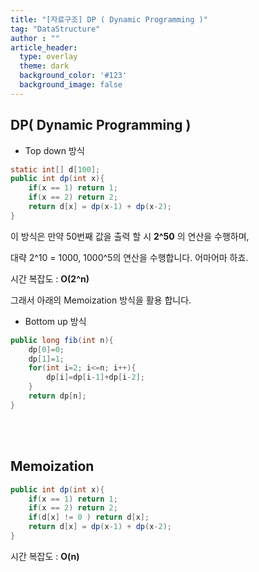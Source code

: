 ```yaml
---
title: "[자료구조] DP ( Dynamic Programming )"
tag: "DataStructure"
author : ""
article_header:
  type: overlay
  theme: dark
  background_color: '#123'
  background_image: false
---
```




## DP( Dynamic Programming )

- Top down 방식

```java
static int[] d[100];
public int dp(int x){
    if(x == 1) return 1;
    if(x == 2) return 2;
    return d[x] = dp(x-1) + dp(x-2);
}
```

이 방식은 만약 50번째 값을 출력 할 시 **2^50** 의 연산을 수행하며,

대략 2^10 = 1000, 1000^5의 연산을 수행합니다. 어마어마 하죠.

시간 복잡도 : **O(2^n)**

그래서 아래의 Memoization 방식을 활용 합니다.

- Bottom up 방식

```java
public long fib(int n){
    dp[0]=0;
    dp[1]=1;
    for(int i=2; i<=n; i++){
        dp[i]=dp[i-1]+dp[i-2];
    }
    return dp[n];
}
```

<br>

<br>

## Memoization

```java
public int dp(int x){
    if(x == 1) return 1;
    if(x == 2) return 2;
    if(d[x] != 0 ) return d[x];
    return d[x] = dp(x-1) + dp(x-2);
}
```

시간 복잡도 : **O(n)**

